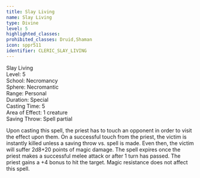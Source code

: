 ```yaml
---
title: Slay Living
name: Slay Living
type: Divine
level: 5
highlighted_classes: 
prohibited_classes: Druid,Shaman
icon: sppr511
identifier: CLERIC_SLAY_LIVING
---
```

Slay Living  
Level: 5  
School: Necromancy  
Sphere: Necromantic  
Range: Personal  
Duration: Special  
Casting Time: 5  
Area of Effect: 1 creature  
Saving Throw: Spell partial  
  
Upon casting this spell, the priest has to touch an opponent in order to visit the effect upon them. On a successful touch from the priest, the victim is instantly killed unless a saving throw vs. spell is made. Even then, the victim will suffer 2d8+20 points of magic damage. The spell expires once the priest makes a successful melee attack or after 1 turn has passed. The priest gains a +4 bonus to hit the target. Magic resistance does not affect this spell.  

